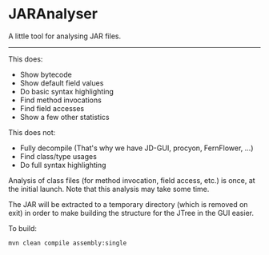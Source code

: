 # JARAnalyser

A little tool for analysing JAR files.

--------

This does:

 * Show bytecode
 * Show default field values
 * Do basic syntax highlighting
 * Find method invocations
 * Find field accesses
 * Show a few other statistics

This does not:

 * Fully decompile (That's why we have JD-GUI, procyon, FernFlower, ...)
 * Find class/type usages
 * Do full syntax highlighting

Analysis of class files (for method invocation, field access, etc.) is once, at the initial launch. Note that this analysis may take some time.

The JAR will be extracted to a temporary directory (which is removed on exit) in order to make building the structure for the JTree in the GUI easier.

To build:

`mvn clean compile assembly:single`
